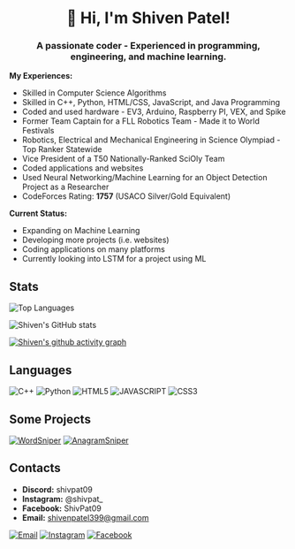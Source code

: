 <h1 align="center">👋 Hi, I'm Shiven Patel!</h1>
<h3 align="center">A passionate coder - Experienced in programming, engineering, and machine learning.</h3>


<!--- 
Change the pixels back to 345 once the stats widgets stop working again
--->

**My Experiences:**
- Skilled in Computer Science Algorithms
- Skilled in C++, Python, HTML/CSS, JavaScript, and Java Programming
- Coded and used hardware - EV3, Arduino, Raspberry PI, VEX, and Spike
- Former Team Captain for a FLL Robotics Team - Made it to World Festivals
- Robotics, Electrical and Mechanical Engineering in Science Olympiad - Top Ranker Statewide
- Vice President of a T50 Nationally-Ranked SciOly Team
- Coded applications and websites
- Used Neural Networking/Machine Learning for an Object Detection Project as a Researcher
- CodeForces Rating: **1757** (USACO Silver/Gold Equivalent)

**Current Status:**
- Expanding on Machine Learning
- Developing more projects (i.e. websites)
- Coding applications on many platforms
- Currently looking into LSTM for a project using ML

## Stats

![Top Languages](https://github-readme-stats.vercel.app/api/top-langs/?username=shivenpatel399&theme=chartreuse-dark&layout=compact)

![Shiven's GitHub stats](https://github-readme-stats.vercel.app/api?username=shivenpatel399&theme=chartreuse-dark&show_icons=true)

[![Shiven's github activity graph](https://github-readme-activity-graph.vercel.app/graph?username=shivenpatel399&theme=chartreuse-dark)](https://github.com/shivenpatel399/)


## Languages

![C++](https://img.shields.io/badge/c++-%2300599C.svg?style=for-the-badge&logo=c%2B%2B&logoColor=white)
![Python](https://img.shields.io/badge/python-3670A0?style=for-the-badge&logo=python&logoColor=ffdd54)
![HTML5](https://img.shields.io/badge/HTML5-E34F26?style=for-the-badge&logo=html5&logoColor=white)
![JAVASCRIPT](https://img.shields.io/badge/JavaScript-F7DF1E?style=for-the-badge&logo=javascript&logoColor=black)
![CSS3](https://img.shields.io/badge/CSS3-1572B6?style=for-the-badge&logo=css3&logoColor=white)



## Some Projects

[![WordSniper](https://github-readme-stats.vercel.app/api/pin/?username=shivenpatel399&repo=WordSniper&theme=chartreuse-dark&show_icons=true)](https://github.com/shivenpatel399/WordSniper)
[![AnagramSniper](https://github-readme-stats.vercel.app/api/pin/?username=shivenpatel399&repo=AnagramSniper&theme=chartreuse-dark&show_icons=true)](https://github.com/shivenpatel399/anagramsniper)


## Contacts

- **Discord:** shivpat09
- **Instagram:** @shivpat_
- **Facebook:** ShivPat09
- **Email:** shivenpatel399@gmail.com

[![Email](https://img.shields.io/badge/Gmail-%230077B5.svg?logo=gmail&logoColor=white)](mailto:shivenpatel399@gmail.com)
[![Instagram](https://img.shields.io/badge/Instagram-%23FF4500.svg?logo=Instagram&logoColor=white)](https://www.instagram.com/shivpat09/)
[![Facebook](https://img.shields.io/badge/-Facebook-FE7A16?logo=Facebook&logoColor=white)](https://www.facebook.com/ShivPat09/)


<!---
shivenpatel399/shivenpatel399 is a ✨ special ✨ repository because its `README.md` (this file) appears on your GitHub profile.
You can click the Preview link to take a look at your changes.
--->
